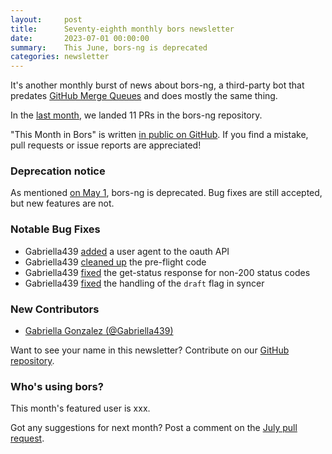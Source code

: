 ```yaml
---
layout:     post
title:      Seventy-eighth monthly bors newsletter
date:       2023-07-01 00:00:00
summary:    This June, bors-ng is deprecated
categories: newsletter
---
```


It's another monthly burst of news about bors-ng, a third-party bot that predates [GitHub Merge Queues] and does mostly the same thing.

[GitHub Merge Queues]: https://matklad.github.io/2023/06/18/GitHub-merge-queue.html

In the [last month](https://github.com/bors-ng/bors-ng/pulls?q=is%3Apr+is%3Amerged+closed%3A2023-06-01..2023-06-30),
we landed 11 PRs in the bors-ng repository.

"This Month in Bors" is written [in public on GitHub][GitHub for TMiB].
If you find a mistake, pull requests or issue reports are appreciated!

[GitHub for TMiB]: https://github.com/bors-ng/bors-ng.github.io


### Deprecation notice

As mentioned [on May 1](https://bors.tech/newsletter/2023/05/01/tmib-76/), bors-ng is deprecated. Bug fixes are still accepted, but new features are not.


### Notable Bug Fixes

* Gabriella439 [added](https://github.com/bors-ng/bors-ng/pull/1669) a user agent to the oauth API
* Gabriella439 [cleaned up](https://github.com/bors-ng/bors-ng/pull/1671) the pre-flight code
* Gabriella439 [fixed](https://github.com/bors-ng/bors-ng/pull/1683) the get-status response for non-200 status codes
* Gabriella439 [fixed](https://github.com/bors-ng/bors-ng/pull/1685) the handling of the `draft` flag in syncer


### New Contributors

* [Gabriella Gonzalez (@Gabriella439)](https://github.com/Gabriella439)

Want to see your name in this newsletter? Contribute on our [GitHub repository](https://github.com/bors-ng/bors-ng).


### Who's using bors?

This month's featured user is xxx.

Got any suggestions for next month?
Post a comment on the [July pull request](https://github.com/bors-ng/bors-ng.github.io/pull/___).
